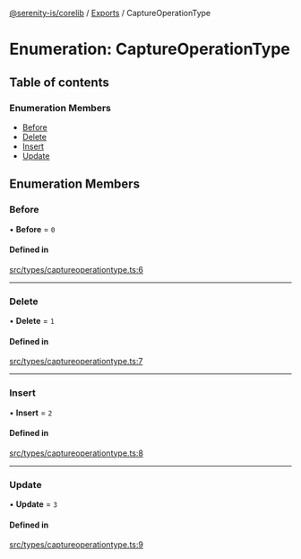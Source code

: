 [@serenity-is/corelib](../README.md) / [Exports](../modules.md) / CaptureOperationType

# Enumeration: CaptureOperationType

## Table of contents

### Enumeration Members

- [Before](CaptureOperationType.md#before)
- [Delete](CaptureOperationType.md#delete)
- [Insert](CaptureOperationType.md#insert)
- [Update](CaptureOperationType.md#update)

## Enumeration Members

### Before

• **Before** = ``0``

#### Defined in

[src/types/captureoperationtype.ts:6](https://github.com/serenity-is/serenity/blob/master/packages/corelib/src/types/captureoperationtype.ts#L6)

___

### Delete

• **Delete** = ``1``

#### Defined in

[src/types/captureoperationtype.ts:7](https://github.com/serenity-is/serenity/blob/master/packages/corelib/src/types/captureoperationtype.ts#L7)

___

### Insert

• **Insert** = ``2``

#### Defined in

[src/types/captureoperationtype.ts:8](https://github.com/serenity-is/serenity/blob/master/packages/corelib/src/types/captureoperationtype.ts#L8)

___

### Update

• **Update** = ``3``

#### Defined in

[src/types/captureoperationtype.ts:9](https://github.com/serenity-is/serenity/blob/master/packages/corelib/src/types/captureoperationtype.ts#L9)
